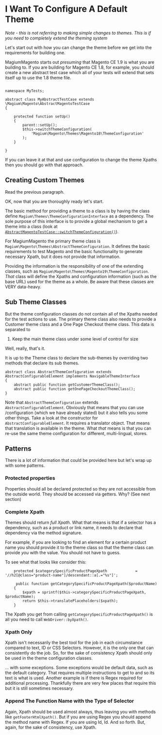 # I Want To Configure A Default Theme

*Note - this is not referring to making simple changes to themes.  This is if you need to completely extend the theming system*

Let's start out with how you can change the theme before we get into the requirements for building one.

MagiumMagento starts out *presuming* that Magento CE 1.9 is what you are building to.  If you are building for Magento CE 1.8, for example, you should create a new abstract test case which all of your tests will extend that sets itself up to use the 1.8 theme file.

```

namespace MyTests;

abstract class MyAbstractTestCase extends \Magium\Magento\AbstractMagentoTestCase
{

    protected function setUp()
    {
        parent::setUp();
        $this->switchThemeConfiguration(
            'Magium\Magento\Themes\Magento18\ThemeConfiguration'
        );
    }

}

```

If you can leave it at that and use configuration to change the theme Xpaths then you should go with that approach.

## Creating Custom Themes

Read the previous paragraph.

OK, now that you are thoroughly ready let's start.

The basic method for providing a theme to a class is by having the class define `Magium\Themes\ThemeConfigurationInterface` as a dependency.  The sole purpose of this interface is to provide a global mechanism to get a theme into a class (look at [`AbstractMagentoTestCase::switchThemeConfiguration()`](https://github.com/magium/MagiumMagento/blob/master/lib/Magento/AbstractMagentoTestCase.php)).

For MagiumMagento the primary theme class is `Magium\Magento\Themes\AbstractThemeConfiguration`.  It defines the basic requirements to test Magento and the basic functionality to generate necessary Xpath, but it does not provide that information.

Providing the information is the responsibility of one of the extending classes, such as `Magium\Magento\Themes\Magento19\ThemeConfiguration`.  *That* class will define the Xpaths and configuration information (such as the base URL) used for the theme as a whole.  Be aware that these classes are VERY data-heavy.

## Sub Theme Classes

But the theme configuration classes do not contain all of the Xpaths needed for the test actions to use.  The primary theme class also needs to provide a Customer theme class and a One Page Checkout theme class.  This data is separated to

1. Keep the main theme class under some level of control for size

Well, really, that's it.

It is up to the Theme class to declare the sub-themes by overriding two methods that declare its sub themes.

```
abstract class AbstractThemeConfiguration extends AbstractConfigurableElement implements NavigableThemeInterface
{
    abstract public function getCustomerThemeClass();
    abstract public function getOnePageCheckoutThemeClass();
}
```

Note that `AbstractThemeConfiguration` extends `AbstractConfigurableElement`.  Obviously that means that you can use /configuration (which we have already stated) but it also tells you some other things.  Take a look at the constructor for `AbstractConfigurableElement`.  It requires a translator object.  That means that translation is available in the theme.  What *that* means is that you can re-use the same theme configuration for different, multi-lingual, stores.

## Patterns

There is a lot of information that could be provided here but let's wrap up with some patterns.

### Protected properties

Properties should all be declared protected so they are not accessible from the outside world.  They should be accessed via getters.  Why?  (See next section)

### Complete Xpath

Themes should return *full Xpath*.  What that means is that if a selector has a dependency, such as a product or link name, it needs to declare that dependency via the method signature.

For example, if you are looking to find an element for a certain product name you should provide it to the theme class so that the theme class can provide *you* with the value.  You should not have to guess.

To see what that looks like consider this:

```
    protected $categorySpecificProductPageXpath             = '//h2[@class="product-name"]/descendant::a[.="%s"]';

     public function getCategorySpecificProductPageXpath($productName)
    {
        $xpath = sprintf($this->categorySpecificProductPageXpath, $productName);
        return $this->translatePlaceholders($xpath);
    }
```

The Xpath you get from calling `getCategorySpecificProductPageXpath()` is all you need to call `WebDriver::byXpath()`.

### Xpath Only

Xpath isn't necessarily the best tool for the job in each circumstance compared to text, ID or CSS Selectors.  However, it is the only one that can consistently do the job.  So, for the sake of consistency Xpath should only be used in the theme configuration classes.

... with some exceptions.  Some exceptions would be default data, such as the default category.  That requires multiple instructions to get to and so its text is what is used.  Another example is if there is Regex required for additional processing.  Thankfully there are very few places that require this but it is still sometimes necessary.

 ### Append The Function Name with the Type of Selector

 Again, Xpath should be used almost always, thus leaving you with methods like `getFooterHtmlXpath()`.  But if you are using Regex you should append the method name with Regex.  If you are using Id, Id.  And so forth.  But, again, for the sake of consistency, use Xpath.